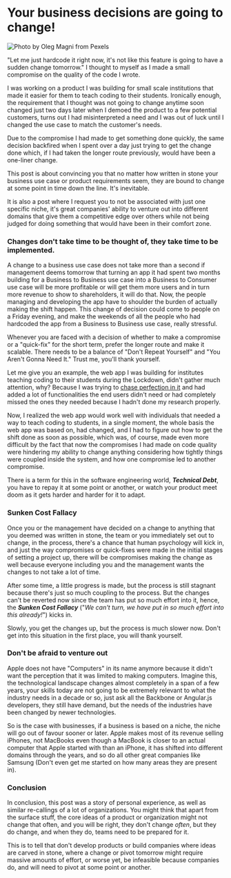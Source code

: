 # Your business decisions are going to change!

![Photo by Oleg Magni from Pexels](https://firebasestorage.googleapis.com/v0/b/devesh-blog-3fbfc.appspot.com/o/postimages%2Fyour_business_decisions_are_going_to_change%2Fprimaryimage.jpg?alt=media&token=e3f0f0b5-37cb-490f-8ac4-fe63e0bfbb50)

"Let me just hardcode it right now, it's not like this feature is going to have a sudden change tomorrow." I thought to myself as I made a small compromise on the quality of the code I wrote.

I was working on a product I was building for small scale institutions that made it easier for them to teach coding to their students. Ironically enough, the requirement that I thought was not going to change anytime soon changed just two days later when I demoed the product to a few potential customers, turns out I had misinterpreted a need and I was out of luck until I changed the use case to match the customer's needs.

Due to the compromise I had made to get something done quickly, the same decision backfired when I spent over a day just trying to get the change done which, if I had taken the longer route previously, would have been a one-liner change.

This post is about convincing you that no matter how written in stone your business use case or product requirements seem, they are bound to change at some point in time down the line. It's inevitable.

It is also a post where I request you to not be associated with just one specific niche, it's great companies' ability to venture out into different domains that give them a competitive edge over others while not being judged for doing something that would have been in their comfort zone. 

### Changes don't take time to be thought of, they take time to be implemented.

A change to a business use case does not take more than a second if management deems tomorrow that turning an app it had spent two months building for a Business to Business use case into a Business to Consumer use case will be more profitable or will get them more users and in turn more revenue to show to shareholders, it will do that. Now, the people managing and developing the app have to shoulder the burden of actually making the shift happen. This change of decision could come to people on a Friday evening, and make the weekends of all the people who had hardcoded the app from a Business to Business use case, really stressful.

Whenever you are faced with a decision of whether to make a compromise or a "quick-fix" for the short term, prefer the longer route and make it scalable. There needs to be a balance of "Don't Repeat Yourself" and "You Aren't Gonna Need It." Trust me, you'll thank yourself.

Let me give you an example, the web app I was building for institutes teaching coding to their students during the Lockdown, didn't gather much attention, why? Because I was trying to [chase perfection in it](https://blog.devesh.tech/post/you-shouldnt-be-chasing-perfection-in-projects) and had added a lot of functionalities the end users didn't need or had completely missed the ones they needed because I hadn't done my research properly.

Now, I realized the web app would work well with individuals that needed a way to teach coding to students, in a single moment, the whole basis the web app was based on, had changed, and I had to figure out how to get the shift done as soon as possible, which was, of course, made even more difficult by the fact that now the compromises I had made on code quality were hindering my ability to change anything considering how tightly things were coupled inside the system, and how one compromise led to another compromise. 

There is a term for this in the software engineering world, ***Technical Debt***, you have to repay it at some point or another, or watch your product meet doom as it gets harder and harder for it to adapt.

### Sunken Cost Fallacy

Once you or the management have decided on a change to anything that you deemed was written in stone, the team or you immediately set out to change, in the process, there's a chance that human psychology will kick in, and just the way compromises or quick-fixes were made in the initial stages of setting a project up, there will be compromises making the change as well because everyone including you and the management wants the changes to not take a lot of time.

After some time, a little progress is made, but the process is still stagnant because there's just so much coupling to the process. But the changes can't be reverted now since the team has put so much effort into it, hence, the ***Sunken Cost Fallacy*** ("*We can't turn, we have put in so much effort into this already!*") kicks in.

Slowly, you get the changes up, but the process is much slower now. Don't get into this situation in the first place, you will thank yourself.

### Don't be afraid to venture out

Apple does not have "Computers" in its name anymore because it didn't want the perception that it was limited to making computers. Imagine this, the technological landscape changes almost completely in a span of a few years, your skills today are not going to be extremely relevant to what the industry needs in a decade or so, just ask all the Backbone or Angular.js developers, they still have demand, but the needs of the industries have been changed by newer technologies.

So is the case with businesses, if a business is based on a niche, the niche will go out of favour sooner or later. Apple makes most of its revenue selling iPhones, not MacBooks even though a MacBook is closer to an actual computer that Apple started with than an iPhone, it has shifted into different domains through the years, and so do all other great companies like Samsung (Don't even get me started on how many areas they are present in).

### Conclusion

In conclusion, this post was a story of personal experience, as well as similar re-callings of a lot of organizations. You might think that apart from the surface stuff, the core ideas of a product or organization might not change that often, and you will be right, they don't change *often*, but they do change, and when they do, teams need to be prepared for it.

This is to tell that don't develop products or build companies where ideas are carved in stone, where a change or pivot tomorrow might require massive amounts of effort, or worse yet, be infeasible because companies do, and will need to pivot at some point or another.